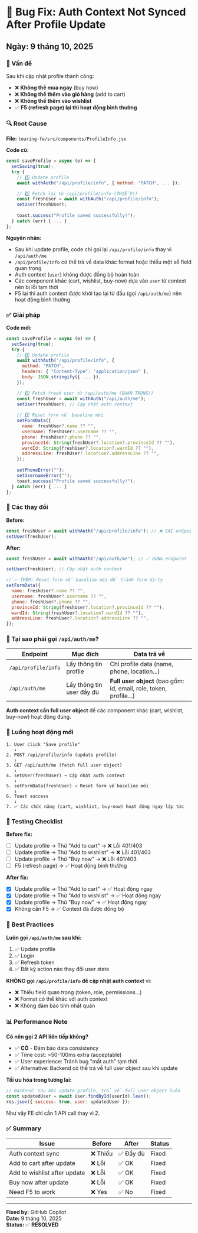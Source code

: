 # 🐛 Bug Fix: Auth Context Not Synced After Profile Update

## Ngày: 9 tháng 10, 2025

### 🔴 Vấn đề
Sau khi cập nhật profile thành công:
- ❌ **Không thể mua ngay** (buy now)
- ❌ **Không thể thêm vào giỏ hàng** (add to cart)
- ❌ **Không thể thêm vào wishlist**
- ✅ **F5 (refresh page) lại thì hoạt động bình thường**

### 🔍 Root Cause

**File:** `touring-fe/src/components/ProfileInfo.jsx`

**Code cũ:**
```javascript
const saveProfile = async (e) => {
  setSaving(true);
  try {
    // 1️⃣ Update profile
    await withAuth("/api/profile/info", { method: "PATCH", ... });

    // 2️⃣ Fetch lại từ /api/profile/info (THIẾU!)
    const freshUser = await withAuth("/api/profile/info");
    setUser(freshUser);
    
    toast.success("Profile saved successfully!");
  } catch (err) { ... }
};
```

**Nguyên nhân:**
- Sau khi update profile, code chỉ gọi lại `/api/profile/info` thay vì `/api/auth/me`
- `/api/profile/info` có thể trả về data khác format hoặc thiếu một số field quan trọng
- Auth context (`user`) không được đồng bộ hoàn toàn
- Các component khác (cart, wishlist, buy-now) dựa vào `user` từ context nên bị lỗi tạm thời
- F5 lại thì auth context được khởi tạo lại từ đầu (gọi `/api/auth/me`) nên hoạt động bình thường

### ✅ Giải pháp

**Code mới:**
```javascript
const saveProfile = async (e) => {
  setSaving(true);
  try {
    // 1️⃣ Update profile
    await withAuth("/api/profile/info", {
      method: "PATCH",
      headers: { "Content-Type": "application/json" },
      body: JSON.stringify({ ... }),
    });

    // 2️⃣ Fetch fresh user từ /api/auth/me (QUAN TRỌNG!)
    const freshUser = await withAuth("/api/auth/me");
    setUser(freshUser); // Cập nhật auth context
    
    // 3️⃣ Reset form về baseline mới
    setFormData({
      name: freshUser?.name ?? "",
      username: freshUser?.username ?? "",
      phone: freshUser?.phone ?? "",
      provinceId: String(freshUser?.location?.provinceId ?? ""),
      wardId: String(freshUser?.location?.wardId ?? ""),
      addressLine: freshUser?.location?.addressLine ?? "",
    });
    
    setPhoneError("");
    setUsernameError("");
    toast.success("Profile saved successfully!");
  } catch (err) { ... }
};
```

### 📝 Các thay đổi

**Before:**
```javascript
const freshUser = await withAuth("/api/profile/info"); // ❌ SAI endpoint
setUser(freshUser);
```

**After:**
```javascript
const freshUser = await withAuth("/api/auth/me"); // ✅ ĐÚNG endpoint

setUser(freshUser); // Cập nhật auth context

// ✅ THÊM: Reset form về baseline mới để tránh form dirty
setFormData({
  name: freshUser?.name ?? "",
  username: freshUser?.username ?? "",
  phone: freshUser?.phone ?? "",
  provinceId: String(freshUser?.location?.provinceId ?? ""),
  wardId: String(freshUser?.location?.wardId ?? ""),
  addressLine: freshUser?.location?.addressLine ?? "",
});
```

### 🎯 Tại sao phải gọi `/api/auth/me`?

| Endpoint | Mục đích | Data trả về |
|----------|----------|-------------|
| `/api/profile/info` | Lấy thông tin profile | Chỉ profile data (name, phone, location...) |
| `/api/auth/me` | Lấy thông tin user đầy đủ | **Full user object** (bao gồm: id, email, role, token, profile...) |

**Auth context cần full user object** để các component khác (cart, wishlist, buy-now) hoạt động đúng.

### 🔄 Luồng hoạt động mới

```
1. User click "Save profile"
   ↓
2. POST /api/profile/info (update profile)
   ↓
3. GET /api/auth/me (fetch full user object)
   ↓
4. setUser(freshUser) → Cập nhật auth context
   ↓
5. setFormData(freshUser) → Reset form về baseline mới
   ↓
6. Toast success
   ↓
7. ✅ Các chức năng (cart, wishlist, buy-now) hoạt động ngay lập tức
```

### 🧪 Testing Checklist

**Before fix:**
- [ ] Update profile → Thử "Add to cart" → ❌ Lỗi 401/403
- [ ] Update profile → Thử "Add to wishlist" → ❌ Lỗi 401/403
- [ ] Update profile → Thử "Buy now" → ❌ Lỗi 401/403
- [ ] F5 (refresh page) → ✅ Hoạt động bình thường

**After fix:**
- [x] Update profile → Thử "Add to cart" → ✅ Hoạt động ngay
- [x] Update profile → Thử "Add to wishlist" → ✅ Hoạt động ngay
- [x] Update profile → Thử "Buy now" → ✅ Hoạt động ngay
- [x] Không cần F5 → ✅ Context đã được đồng bộ

### 🔐 Best Practices

**Luôn gọi `/api/auth/me` sau khi:**
1. ✅ Update profile
2. ✅ Login
3. ✅ Refresh token
4. ✅ Bất kỳ action nào thay đổi user state

**KHÔNG gọi `/api/profile/info` để cập nhật auth context** vì:
- ❌ Thiếu field quan trọng (token, role, permissions...)
- ❌ Format có thể khác với auth context
- ❌ Không đảm bảo tính nhất quán

### 📊 Performance Note

**Có nên gọi 2 API liên tiếp không?**
- ✅ **CÓ** - Đảm bảo data consistency
- ✅ Time cost: ~50-100ms extra (acceptable)
- ✅ User experience: Tránh bug "mất auth" tạm thời
- ✅ Alternative: Backend có thể trả về full user object sau khi update

**Tối ưu hóa trong tương lai:**
```javascript
// Backend: Sau khi update profile, trả về full user object luôn
const updatedUser = await User.findById(userId).lean();
res.json({ success: true, user: updatedUser });
```
Như vậy FE chỉ cần 1 API call thay vì 2.

### ✅ Summary

| Issue | Before | After | Status |
|-------|--------|-------|--------|
| Auth context sync | ❌ Thiếu | ✅ Đầy đủ | Fixed |
| Add to cart after update | ❌ Lỗi | ✅ OK | Fixed |
| Add to wishlist after update | ❌ Lỗi | ✅ OK | Fixed |
| Buy now after update | ❌ Lỗi | ✅ OK | Fixed |
| Need F5 to work | ❌ Yes | ✅ No | Fixed |

---

**Fixed by:** GitHub Copilot  
**Date:** 9 tháng 10, 2025  
**Status:** ✅ **RESOLVED**
